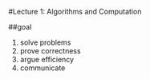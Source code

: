 #Lecture 1: Algorithms and Computation

##goal
1. solve problems
2. prove correctness
3. argue efficiency
4. communicate
